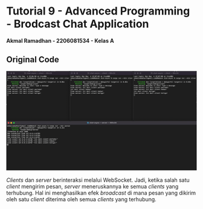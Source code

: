 # Tutorial 9 - Advanced Programming - Brodcast Chat Application
**Akmal Ramadhan - 2206081534 - Kelas A**

## Original Code

<img src="img/img.png">

_Clients_ dan _server_ berinteraksi melalui WebSocket. Jadi, ketika salah satu _client_ mengirim pesan, _server_ meneruskannya ke semua _clients_ yang terhubung. Hal ini menghasilkan efek _broadcast_ di mana pesan yang dikirim oleh satu _client_ diterima oleh semua _clients_ yang terhubung.
